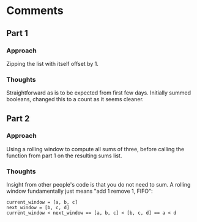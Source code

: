 # Comments

## Part 1

### Approach

Zipping the list with itself offset by 1. 

### Thoughts

Straightforward as is to be expected from first few days. Initially summed booleans, changed this to a count as it seems cleaner.

## Part 2

### Approach

Using a rolling window to compute all sums of three, before calling the function from part 1 on the resulting sums list.

### Thoughts

Insight from other people's code is that you do not need to sum. A rolling window fundamentally just means "add 1 remove 1, FIFO":
```
current_window = [a, b, c]
next_window = [b, c, d]
current_window < next_window == [a, b, c] < [b, c, d] == a < d
```
